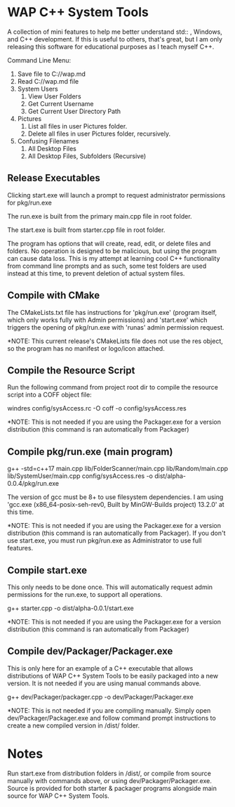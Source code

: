 # WAP C++ System Tools

A collection of mini features to help me better understand std:: , Windows, and C++ development. If this is useful to others, that's great, but I am only releasing this software for educational purposes as I teach myself C++.

Command Line Menu: 

1. Save file to C://wap.md
2. Read C://wap.md file
3. System Users
     1. View User Folders
     2. Get Current Username
     3. Get Current User Directory Path
4. Pictures
     1. List all files in user Pictures folder.
     2. Delete all files in user Pictures folder, recursively.
5. Confusing Filenames
     1. All Desktop Files
     2. All Desktop Files, Subfolders (Recursive)


## Release Executables
Clicking start.exe will launch a prompt to request administrator permissions for pkg/run.exe

The run.exe is built from the primary main.cpp file in root folder.

The start.exe is built from starter.cpp file in root folder.

The program has options that will create, read, edit, or delete files and folders. No operation is designed to be malicious, but using the program can cause data loss. This is my attempt at learning cool C++ functionality from command line prompts and as such, some test folders are used instead at this time, to prevent deletion of actual system files.


## Compile with CMake

The CMakeLists.txt file has instructions for 'pkg/run.exe' (program itself, which only works fully with Admin permissions) and 'start.exe' which triggers the opening of pkg/run.exe with 'runas' admin permission request.

*NOTE: This current release's CMakeLists file does not use the res object, so the program has no manifest or logo/icon attached. 


## Compile the Resource Script

Run the following command from project root dir to compile the resource script into a COFF object file:

windres config/sysAccess.rc -O coff -o config/sysAccess.res

*NOTE: This is not needed if you are using the Packager.exe for a version distribution (this command is ran automatically from Packager)



## Compile pkg/run.exe (main program)

g++ -std=c++17 main.cpp lib/FolderScanner/main.cpp lib/Random/main.cpp lib/SystemUser/main.cpp config/sysAccess.res -o dist/alpha-0.0.4/pkg/run.exe

The version of gcc must be 8+ to use filesystem dependencies. I am using 'gcc.exe (x86_64-posix-seh-rev0, Built by MinGW-Builds project) 13.2.0' at this time.

*NOTE: This is not needed if you are using the Packager.exe for a version distribution (this command is ran automatically from Packager). If you don't use start.exe, you must run pkg/run.exe as Administrator to use full features.



## Compile start.exe

This only needs to be done once. This will automatically request admin permissions for the run.exe, to support all operations.

g++ starter.cpp -o dist/alpha-0.0.1/start.exe

*NOTE: This is not needed if you are using the Packager.exe for a version distribution (this command is ran automatically from Packager)



## Compile dev/Packager/Packager.exe

This is only here for an example of a C++ executable that allows distributions of WAP C++ System Tools to be easily packaged into a new version. It is not needed if you are using manual commands above.

g++ dev/Packager/packager.cpp -o dev/Packager/Packager.exe

*NOTE: This is not needed if you are compiling manually. Simply open dev/Packager/Packager.exe and follow command prompt instructions to create a new compiled version in /dist/ folder.



# Notes

Run start.exe from distribution folders in /dist/, or compile from source manually with commands above, or using dev/Packager/Packager.exe. Source is provided for both starter & packager programs alongside main source for WAP C++ System Tools.
